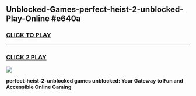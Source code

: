 
## Unblocked-Games-perfect-heist-2-unblocked-Play-Online #e640a
<h3>
<a href="https://news.freeplayer.one?title=perfect-heist-2-unblocked&ref=3">CLICK TO PLAY</a></h3>
<hr>

<h3>
<a href="https://news.freeplayer.one?title=perfect-heist-2-unblocked&ref=3">CLICK 2 PLAY</a>
  
</h3>

<a href="https://news.freeplayer.one?title=perfect-heist-2-unblocked&ref=3"><img src="https://clearcache.store/games.png"></a>


**perfect-heist-2-unblocked games unblocked: Your Gateway to Fun and Accessible Online Gaming**
